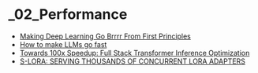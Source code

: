 ---
---

# _02_Performance

- [Making Deep Learning Go Brrrr From First Principles](https://horace.io/brrr_intro.html)
- [How to make LLMs go fast](https://vgel.me/posts/faster-inference/)
- [Towards 100x Speedup: Full Stack Transformer Inference Optimization](https://yaofu.notion.site/Towards-100x-Speedup-Full-Stack-Transformer-Inference-Optimization-43124c3688e14cffaf2f1d6cbdf26c6c#b8a5e5fc309c48e5b743c90382b01c62)
- [S-LORA: SERVING THOUSANDS OF CONCURRENT LORA ADAPTERS](https://arxiv.org/pdf/2311.03285.pdf)

